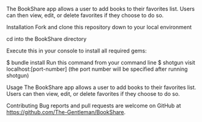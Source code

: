 The BookShare app allows a user to add books to their favorites list. Users can then view, edit, or delete favorites if they choose to do so.

Installation
Fork and clone this repository down to your local environment

cd into the BookShare directory

Execute this in your console to install all required gems:

$ bundle install
Run this command from your command line
$ shotgun
visit localhost:[port-number] (the port number will be specified after running shotgun)

Usage
The BookShare app allows a user to add books to their favorites list. Users can then view, edit, or delete favorites if they choose to do so.

Contributing
Bug reports and pull requests are welcome on GitHub at https://github.com/The-Gentleman/BookShare. 